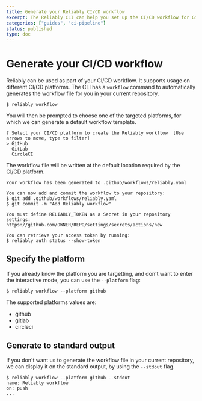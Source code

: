 ```yaml
---
title: Generate your Reliably CI/CD workflow
excerpt: The Reliably CLI can help you set up the CI/CD workflow for GitHub, GitLab and CircleCI.
categories: ["guides", "ci-pipeline"]
status: published
type: doc
---
```

# Generate your CI/CD workflow

Reliably can be used as part of your CI/CD workflow.
It supports usage on different CI/CD platforms.
The CLI has a `workflow` command to automatically generates the workflow file
for you in your current repository.

```console
$ reliably workflow
```

You will then be prompted to choose one of the targeted platforms,
for which we can generate a default workflow template.

```console
? Select your CI/CD platform to create the Reliably workflow  [Use arrows to move, type to filter]
> GitHub
  GitLab
  CircleCI
```

The workflow file will be written at the default location required
by the CI/CD platform.

```console
Your workflow has been generated to .github/workflows/reliably.yaml

You can now add and commit the workflow to your repository:
$ git add .github/workflows/reliably.yaml
$ git commit -m "Add Reliably workflow"

You must define RELIABLY_TOKEN as a Secret in your repository settings:
https://github.com/OWNER/REPO/settings/secrets/actions/new

You can retrieve your access token by running:
$ reliably auth status --show-token
```

## Specify the platform

If you already know the platform you are targetting, and don't want to
enter the interactive mode, you can use the `--platform` flag:

```console
$ reliably workflow --platform github
```

The supported platforms values are:
* github
* gitlab
* circleci

## Generate to standard output

If you don't want us to generate the workflow file in your current repository,
we can display it on the standard output, by using the `--stdout` flag.

```console
$ reliably workflow --platform github --stdout
name: Reliably workflow
on: push
...
```
